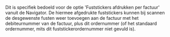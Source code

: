 Dit is specifiek bedoeld voor de optie 'Fuststickers afdrukken per factuur' vanuit de Navigator. De hiermee afgedrukte fuststickers kunnen bij scannen de desgewenste fusten weer toevoegen aan de factuur met het debiteurnummer van de factuur, plus dit ordernummer (of het standaard ordernummer, mits dit fuststickerordernummer niet gevuld is).